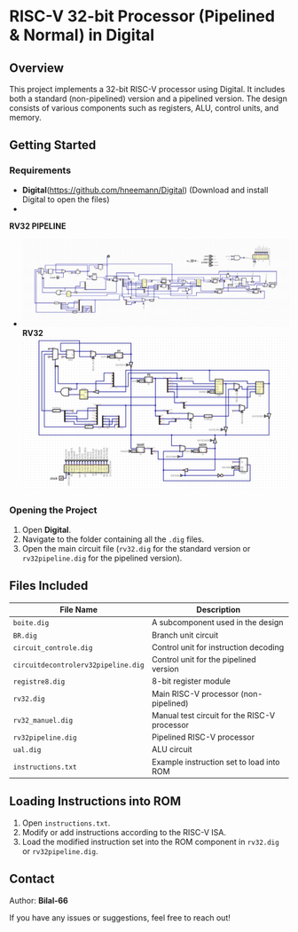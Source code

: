 # RISC-V 32-bit Processor (Pipelined & Normal) in Digital

## Overview
This project implements a 32-bit RISC-V processor using Digital. It includes both a standard (non-pipelined) version and a pipelined version. The design consists of various components such as registers, ALU, control units, and memory.

## Getting Started
### Requirements
- **Digital**(https://github.com/hneemann/Digital) (Download and install Digital to open the files)
- 
**RV32 PIPELINE**


- ![RV32PIPELINE](RV32PIPELINE.jpg)
**RV32**
  ![RV32](RV32.jpg)
### Opening the Project
1. Open **Digital**.
2. Navigate to the folder containing all the `.dig` files.
3. Open the main circuit file (`rv32.dig` for the standard version or `rv32pipeline.dig` for the pipelined version).

## Files Included
| File Name                    | Description |
|------------------------------|-------------|
| `boite.dig`                  | A subcomponent used in the design |
| `BR.dig`                     | Branch unit circuit |
| `circuit_controle.dig`       | Control unit for instruction decoding |
| `circuitdecontrolerv32pipeline.dig` | Control unit for the pipelined version |
| `registre8.dig`              | 8-bit register module |
| `rv32.dig`                   | Main RISC-V processor (non-pipelined) |
| `rv32_manuel.dig`            | Manual test circuit for the RISC-V processor |
| `rv32pipeline.dig`           | Pipelined RISC-V processor |
| `ual.dig`                    | ALU circuit |
| `instructions.txt`           | Example instruction set to load into ROM |

## Loading Instructions into ROM
1. Open `instructions.txt`.
2. Modify or add instructions according to the RISC-V ISA.
3. Load the modified instruction set into the ROM component in `rv32.dig` or `rv32pipeline.dig`.

## Contact
Author: **Bilal-66**

If you have any issues or suggestions, feel free to reach out!


